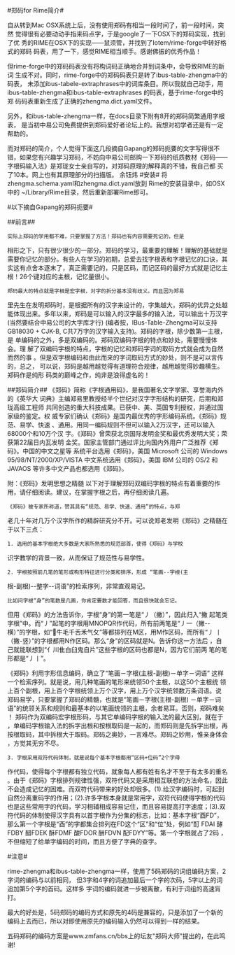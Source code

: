 #郑码for Rime简介#

自从转到Mac OSX系统上后，没有使用郑码有相当一段时间了，前一段时间，突然
觉得很有必要动动手指来码点字，于是google了一下OSX下的郑码实现，找到了优
秀的RIME在OSX下的实现——鼠须管，并找到了lotem/rime-forge中转好格式的郑码
码表，用了一下，感觉RIME相当顺手。感谢佛振的优秀作品！

但rime-forge中的郑码码表没有将构词码正确地合并到词条中，会导致RIME的新词
生成不对。同时，rime-forge中的郑码码表只是转了ibus-table-zhengma中的码表，
未添加ibus-tabele-extraphrases中的词库条目。所以我就自己动手，用
ibus-table-zhengma和ibus-table-extraphrases 的码表，基于rime-forge中的郑
码码表重新生成了正确的zhengma.dict.yaml文件。

另外，和ibus-table-zhengma一样，在docs目录下附有8开的郑码简繁通用字根表，
是当初中易公司免费提供到郑码爱好者论坛上的。我想对初学者还是有一定帮助的。

而对郑码的简介，个人觉得下面这几段摘自Gapang的郑码扼要的文字写得很不
错，如果您有兴趣学习郑码，不妨向中易公司邮购一下郑码的纸质教材《郑码——
字根码输入法》是郑珑女士亲自写的，对郑码原理的解释真的不错，我自己都
买了10本。网上也有其原理部分的扫描版。
                                          余钰炜
#安装#
将zhengma.schema.yaml和zhengma.dict.yaml放到 Rime的安装目录中，如OSX中的
~/Library/Rime目录，然后重新部署Rime即可。


#以下摘自Gapang的郑码扼要#

##前言##

    实际上郑码的学用都不难，只要掌握了方法！郑码也有内容需要死记的，但是
相形之下，只有很少很少的一部分。郑码的学习，最重要的理解！理解的基础就是
需要你记忆的部分。有些人在学习的初期，总爱去找字根表和字根记忆的口诀，其
实这有点舍本逐末了，真正需要记的，只是区码，而记区码的最好方式就是记忆主
根！26个键对应的主根，记忆量很小。

    郑码最大的特点就是字根是宏字根，对字的拆分基本没有歧义。而且因为郑易
里先生在发明郑码时，是根据所有的汉字来设计的，字集越大，郑码的优异之处越
能体现出来。多年以来，郑码是可以输入的汉字最多的输入法，可以输出十万汉字
(当然要结合中易公司的大字库才行) (编者按，IBus-Table-Zhengma可以支持
GB18030 + CJK-B, C共7万字的汉字输入支持)。郑码的字根，除少数第一主根，是
单编码的之外，多是双编码的。郑码双编码字根的特点和妙处，需要慢慢体会。理
解了双编码字根的特点，字根的记忆和郑码字词的取码方式就会成为自然而然的事
。但是双字根编码和由此而来的字词取码方式的妙处，则不是可以言传的，总之，
可以说，郑码是越用越觉得有道理符合规律，越用越觉得妙趣横生。郑码作是纯形
码类的巅峰之作，纯非是浪得虚名的！

##郑码简介##
    《郑码》简称《字根通用码》，是我国著名文字学家、享誉海内外的《英华大
词典》主编郑易里教授经半个世纪对汉字字形结构的研究，后期和郑珑高级工程师
共同创造的重大科技成果。已获中、美、英国专利授权，并通过国家级的鉴定。权
威专家们确认《郑码》是国内最优秀的字形编码系统。《郑码》规范、易学、快速
、通用。用同一编码规则不但可以输入2万汉字，还可以输入 68000个和10万个汉
字。《郑码》曾荣获北京国际发明金奖和最优秀发明大奖；荣获第22届日内瓦发明
金奖。国家主管部门通过评比向国内外用户广泛推荐《郑码》。中国的中文之星等
系统平台选用《郑码》，美国 Microsoft 公司的 Windows
95/98/NT/2000/XP/VISTA 中文系统选用《郑码》，美国 IBM 公司的 OS/2 和
JAVAOS 等许多中文产品也都选用《郑码》。
 
附：《郑码》发明思想之精髄 以下对于理解郑码双编码字根的特点有着重要的作
用，请仔细阅读。建议，在掌握字根之后，再仔细阅读几遍。

    《郑码》被专家所称道，赞其具有“规范、易学、快速、通用”的特点，与郑
老几十年对几万个汉字所作的精辟研究分不开。可以说郑老发明《郑码》之精髄在
于以下三点： 

    1. 选用的基本字根绝大多数是大家所熟悉的规范部首，使得《郑码》与学校
识字教学的背景一致，从而保证了规范性与易学性。

    2. 字根按照前几笔的笔形或构形特征进行分类和排序，形成 “笔画--字根(主
根-副根)--整字--词语”的检索序列，非常直观易记。

    比如问字根“身”的笔数是几画，你肯定要数才能回答，而且很快就会忘记。
但用《郑码》的方法告诉你，字根“身”的第一笔是“丿（撇）”，因此归入“撇
起笔类字根”中。而“丿”起笔的字根用MNOPQR作代码，所有前两笔是“丿一（撇--
横）”的字根，如“牛毛千舌禾气攵”等都排列在M区，用M作区码，而所有“丿
丨（撇-竖）”的字根都用N作区码。那么“身”的区码就是N。告诉你这一方法后
，自己就能联想到“亻川隹白臼鬼自片”这些字根的区码也都是N，因为它们前两
笔的笔形都是“丿丨”。

   《郑码》利用字形信息编码，确立了“笔画－字根(主根-副根)－单字－词语”
这样一个检索序列。就是说，用几种笔画的笔形来统领50个主根，以这50个主根统
领上百个副根，用上百个字根统领上万个汉字，用上万个汉字统领数万条词语。说
郑码易学，只要掌握了郑码的精髓，也就是“笔画－字根(主根-副根) －单字－词
语”的统领关系和规则和最基本的以笔画统领的主根，余者易耳。否则，郑码难矣
！ 郑码作为双编码宏字根形码，与其它单编码字根的输入法的最大区别，就在于
，单编码字根输入法的拆字出根和按根取码是一起的，而郑码则是先拆字出根，再
按根取码，其中拆根大于取码。郑码之奥妙，一言难尽。郑码之妙用，惟亲身体会
，方觉其无穷不尽。

    3. 字根采用双符代码体制，就是说每个基本字根都用“区码+位码”2个字母
作代码，使得每个字根都有独立代码，就象每人都有姓有名才不至于有太多的重名
。由于《郑码》字根排列规律性强，双符代码又是采用相互联想的方法命名，因此
不会造成记忆的困难。而双符代码带来的好处却很多。(1).给汉字编码时，可起到
自然分离重码字的作用；(2).许多字根本身就是常用字，双符代码使得字根的代码
也是这些常用字的代码，学习相辅相成容易记住，而且容易提高打字速度；(3).双
符代码的体制使得汉字具有以首字根作为分集的标志，比如：基本字根“酉FD”，
那么第一个字根是“酉”的字都集合排列在FD这个“区”和“位”处，例如“酊
FDAI 酵FDBY 醋FDEK 酥FDMF 酸FDOR 酬FDVN 配FDYY”等。第一个字根就占了2码
，不但缩短了给单字编码的时间，而且方便了字典的查字。

#注意#

rime-zhengma和ibus-table-zhengma一样，使用了5码郑码的词组编码方案，2字词的编码与以前相同，
但3字和4字的词追加最后一个字的次码，5字以上的词追加第5个字的首码。这样多
字词的编码就进一步被离散，有利于词组的高速肓打。

最大的好处是，5码郑码的编码方式和原先的4码是兼容的，只是添加了一个新的编码上去而已，所以对即使用原先的编码输入仍然可以得到一样的结果。

五码郑码的编码方案是www.zmfans.cn/bbs上的坛友"郑码大师"提出的，在此鸣谢!

